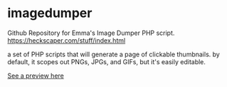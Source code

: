 # imagedumper
Github Repository for Emma's Image Dumper PHP script. https://heckscaper.com/stuff/index.html

a set of PHP scripts that will generate a page of clickable thumbnails. by default, it scopes out PNGs, JPGs, and GIFs, but it's easily editable.

[See a preview here](https://heckscaper.com/imagedumper/index.php)
